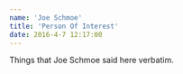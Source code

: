 ```yaml
---
name: 'Joe Schmoe'
title: 'Person Of Interest'
date: 2016-4-7 12:17:00
---
```


Things that
 Joe Schmoe said here verbatim.
